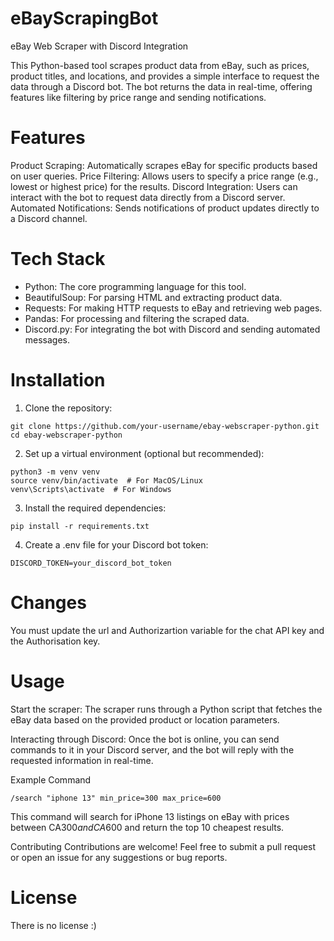 # eBayScrapingBot

eBay Web Scraper with Discord Integration

This Python-based tool scrapes product data from eBay, such as prices, product titles, and locations, and provides a simple interface to request the data through a Discord bot. The bot returns the data in real-time, offering features like filtering by price range and sending notifications.

# Features
Product Scraping: Automatically scrapes eBay for specific products based on user queries.
Price Filtering: Allows users to specify a price range (e.g., lowest or highest price) for the results.
Discord Integration: Users can interact with the bot to request data directly from a Discord server.
Automated Notifications: Sends notifications of product updates directly to a Discord channel.
# Tech Stack
- Python: The core programming language for this tool.
- BeautifulSoup: For parsing HTML and extracting product data.
- Requests: For making HTTP requests to eBay and retrieving web pages.
- Pandas: For processing and filtering the scraped data.
- Discord.py: For integrating the bot with Discord and sending automated messages.
  
# Installation

1. Clone the repository:
```
git clone https://github.com/your-username/ebay-webscraper-python.git
cd ebay-webscraper-python
```

2. Set up a virtual environment (optional but recommended):
```
python3 -m venv venv
source venv/bin/activate  # For MacOS/Linux
venv\Scripts\activate  # For Windows
```

3. Install the required dependencies:

```
pip install -r requirements.txt
```

4. Create a .env file for your Discord bot token:
```
DISCORD_TOKEN=your_discord_bot_token
```
# Changes
You must update the url and Authorizartion variable for the chat API key and the Authorisation key.
# Usage
Start the scraper: The scraper runs through a Python script that fetches the eBay data based on the provided product or location parameters.

Interacting through Discord: Once the bot is online, you can send commands to it in your Discord server, and the bot will reply with the requested information in real-time.

Example Command

```
/search "iphone 13" min_price=300 max_price=600
```

This command will search for iPhone 13 listings on eBay with prices between CA$300 and CA$600 and return the top 10 cheapest results.

Contributing
Contributions are welcome! Feel free to submit a pull request or open an issue for any suggestions or bug reports.

# License
There is no license :)
